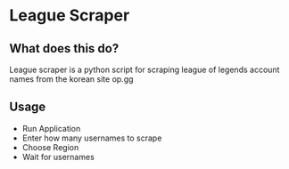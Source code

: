 # League Scraper

## What does this do?

League scraper is a python script for scraping league of legends account names from the korean site op.gg

## Usage

- Run Application
- Enter how many usernames to scrape
- Choose Region
- Wait for usernames
